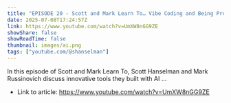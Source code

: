 ```yaml
---
title: "EPISODE 20 - Scott and Mark Learn To… Vibe Coding and Being Productive"
date: 2025-07-08T17:24:57Z
link: https://www.youtube.com/watch?v=UmXW8nGG9ZE
showShare: false
showReadTime: false
thumbnail: images/ai.png
tags: ["youtube.com/@shanselman"]
---
```

In this episode of Scott and Mark Learn To, Scott Hanselman and Mark Russinovich discuss innovative tools they built with AI ...

- Link to article: https://www.youtube.com/watch?v=UmXW8nGG9ZE